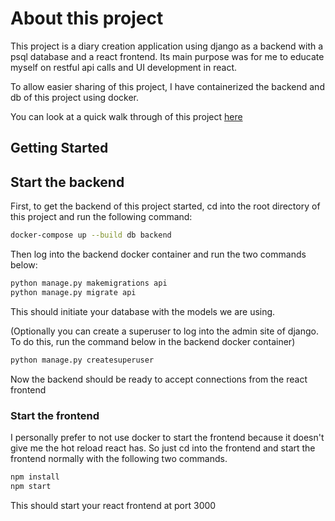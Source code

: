 # About this project

This project is a diary creation application using django as a backend with a psql database and a react frontend. Its main purpose was for me to educate myself on restful api calls and UI development in react.

To allow easier sharing of this project, I have containerized the backend and db of this project using docker.

You can look at a quick walk through of this project [here](doc:https://youtu.be/fzO0WR2NVC8)

## Getting Started

## Start the backend

First, to get the backend of this project started, cd into the root directory of this project and run the following command:

```bash
docker-compose up --build db backend
```

Then log into the backend docker container and run the two commands below:

```bash
python manage.py makemigrations api
python manage.py migrate api
```

This should initiate your database with the models we are using.

(Optionally you can create a superuser to log into the admin site of django. To do this, run the command below in the backend docker container)

```bash
python manage.py createsuperuser
```

Now the backend should be ready to accept connections from the react frontend

### Start the frontend

I personally prefer to not use docker to start the frontend because it doesn't give me the hot reload react has. So just cd into the frontend and start the frontend normally with the following two commands.

```bash
npm install
npm start
```

This should start your react frontend at port 3000

